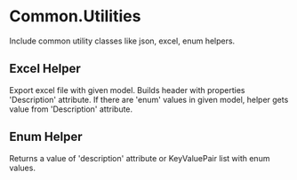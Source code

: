 # Common.Utilities
Include common utility classes like json, excel, enum helpers.


## Excel Helper
Export excel file with given model. Builds header with properties 'Description' attribute. If there are 'enum' values in given model, helper gets value from 'Description' attribute.

## Enum Helper
Returns a value of 'description' attribute or KeyValuePair list with enum values.